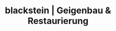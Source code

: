 ---
title: "blackstein | Geigenbau & Restaurierung"
url: /berlin/blackstein-geigenbau-und-restaurierung/
shop: Instrumente
---